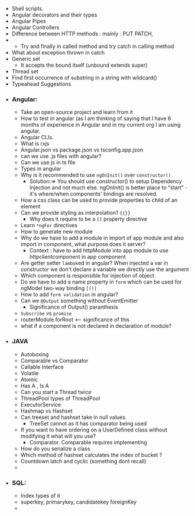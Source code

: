 - Shell scripts.
- Angular decorators and their types
- Angular Pipes
- Angular Controllers
- Difference between HTTP methods : mainly : PUT PATCH,
- - Try and finally in called method and try catch in calling method
- What about exception thrown in catch
- Generic set
   - It accepts the bound itself (unbound extends super)
- Thread set
- Find first occurrence of substring in a string with wildcard()
- Typeahead Suggestions
- ### Angular: 
   - Take an open-source project and learn from it
   - How to test in angular (as I am thinking of saying that I have 6 months of experience in Angular and in my current org I am using angular.
   - Angular CLIs.
   - What is rxjs
   - Angular.json vs package.json vs tsconfig.app.json
   - can we use .js files with angular?
   - Can we use js in ts file
   - Types in angular 
   - Why is it recommended to use `ngOnInit()` over `constructor()`
	   - Solution:=> You should use constructor() to setup Dependency Injection and not much else. ngOnInit() is better place to "start" - it's where/when components' bindings are resolved.
   - How a css class can be used to provide properties to child of an element 
   - Can we provide styling as interpolation? `{{}}`
      - Why does it require to be a `[]` property directive
   - Learn `*ngFor` directives
   - How to generate new module
   - Why do we have to add a module in import of app module and also import in component, what purpose does it server?
      - Context : have to add httpModule into app module to use httpclientcomponent in app component 
    - Are getter setter `lambok`ed in angular? When injected a var in constructor we don't declare a variable we directly use the argument
    - Which component is responsible for injection of object.
    - Do we have to add a name property in `form` which can be used for ngModel two-way binding `[()]`
    - How to add `form validation` in angular?
    - Can we `@Output` something without EventEmitter
       - Significance of Output() paranthesis
    - `Subscribe` vs `promise` 
    - routerModule.forRoot <-- significance of this
    - what if a component is not declared in declaration of module?
- ### JAVA
	- Autoboxing
	- Comparable vs Comparator
	- Callable Interface
	- Volatile
	- Atomic
	- Has A , Is A
	- Can you start a Thread twice
	- ThreadPool types of ThreadPool
	- ExecutorService
	- Hashmap vs Hashset
	- Can treeset and hashset take in null values.
		- TreeSet cannot as it has comparator being used
	- If you want to have ordering on a UserDefined class without modifying it what will you use?
		- Comparator. Comparable requires implementing
	- How do you serialize a class
	- Which method of hashset calculates the index of bucket ?
	- Countdown latch and cyclic (something dont recall)
	- 
- ### SQL:
	- Index types of it
	- superkey, primarykey, candidatekey foreignKey
	- 